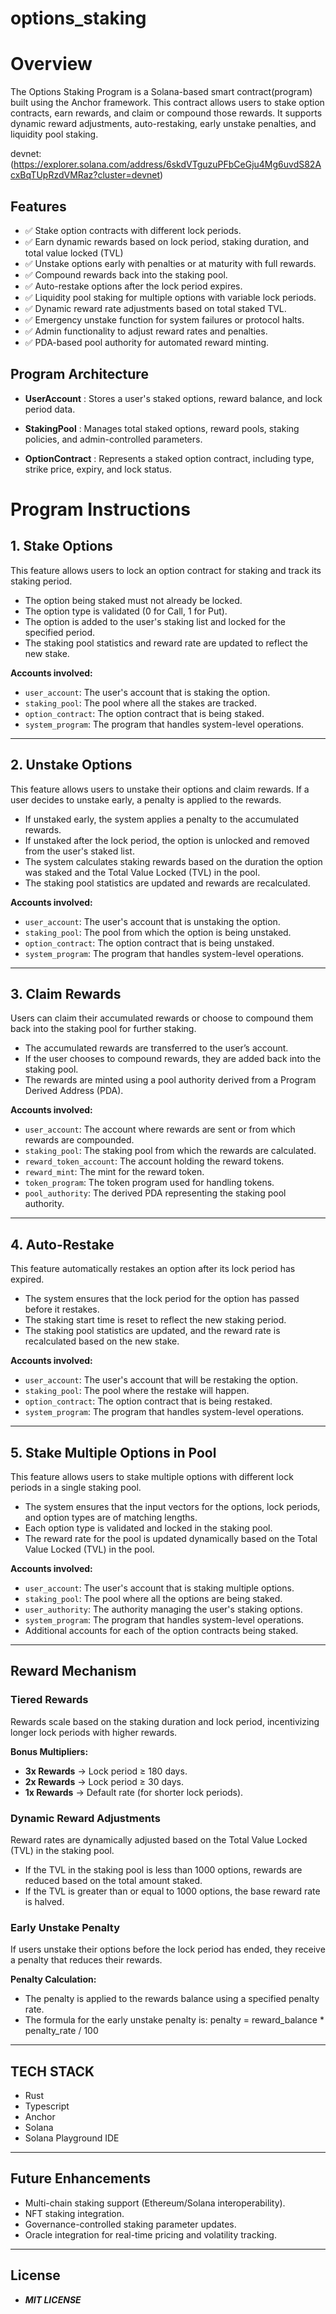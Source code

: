 # options_staking

# Overview
The Options Staking Program is a Solana-based smart contract(program) built using the Anchor framework. This contract allows users to stake option contracts, earn rewards, and claim or compound those rewards. It supports dynamic reward adjustments, auto-restaking, early unstake penalties, and liquidity pool staking. 

devnet:(https://explorer.solana.com/address/6skdVTguzuPFbCeGju4Mg6uvdS82AcxBqTUpRzdVMRaz?cluster=devnet)

## Features

- ✅ Stake option contracts with different lock periods.
- ✅ Earn dynamic rewards based on lock period, staking duration, and total value locked (TVL)
- ✅ Unstake options early with penalties or at maturity with full rewards.
- ✅ Compound rewards back into the staking pool.
- ✅ Auto-restake options after the lock period expires.
- ✅ Liquidity pool staking for multiple options with variable lock periods.
- ✅ Dynamic reward rate adjustments based on total staked TVL.
- ✅ Emergency unstake function for system failures or protocol halts.
- ✅ Admin functionality to adjust reward rates and penalties.
- ✅ PDA-based pool authority for automated reward minting.

## Program Architecture

- **UserAccount** : Stores a user's staked options, reward balance, and lock period data.

- **StakingPool** : Manages total staked options, reward pools, staking policies, and admin-controlled parameters.

- **OptionContract** : Represents a staked option contract, including type, strike price, expiry, and lock status.

 
# Program Instructions

## 1. **Stake Options**

This feature allows users to lock an option contract for staking and track its staking period.

- The option being staked must not already be locked.
- The option type is validated (0 for Call, 1 for Put).
- The option is added to the user's staking list and locked for the specified period.
- The staking pool statistics and reward rate are updated to reflect the new stake.

**Accounts involved:**
- `user_account`: The user's account that is staking the option.
- `staking_pool`: The pool where all the stakes are tracked.
- `option_contract`: The option contract that is being staked.
- `system_program`: The program that handles system-level operations.

---

## 2. **Unstake Options**

This feature allows users to unstake their options and claim rewards. If a user decides to unstake early, a penalty is applied to the rewards.

- If unstaked early, the system applies a penalty to the accumulated rewards.
- If unstaked after the lock period, the option is unlocked and removed from the user's staked list.
- The system calculates staking rewards based on the duration the option was staked and the Total Value Locked (TVL) in the pool.
- The staking pool statistics are updated and rewards are recalculated.

**Accounts involved:**
- `user_account`: The user's account that is unstaking the option.
- `staking_pool`: The pool from which the option is being unstaked.
- `option_contract`: The option contract that is being unstaked.
- `system_program`: The program that handles system-level operations.

---

## 3. **Claim Rewards**

Users can claim their accumulated rewards or choose to compound them back into the staking pool for further staking.

- The accumulated rewards are transferred to the user’s account.
- If the user chooses to compound rewards, they are added back into the staking pool.
- The rewards are minted using a pool authority derived from a Program Derived Address (PDA).

**Accounts involved:**
- `user_account`: The account where rewards are sent or from which rewards are compounded.
- `staking_pool`: The staking pool from which the rewards are calculated.
- `reward_token_account`: The account holding the reward tokens.
- `reward_mint`: The mint for the reward token.
- `token_program`: The token program used for handling tokens.
- `pool_authority`: The derived PDA representing the staking pool authority.

---

## 4. **Auto-Restake**

This feature automatically restakes an option after its lock period has expired.

- The system ensures that the lock period for the option has passed before it restakes.
- The staking start time is reset to reflect the new staking period.
- The staking pool statistics are updated, and the reward rate is recalculated based on the new stake.

**Accounts involved:**
- `user_account`: The user's account that will be restaking the option.
- `staking_pool`: The pool where the restake will happen.
- `option_contract`: The option contract that is being restaked.
- `system_program`: The program that handles system-level operations.

---

## 5. **Stake Multiple Options in Pool**

This feature allows users to stake multiple options with different lock periods in a single staking pool.

- The system ensures that the input vectors for the options, lock periods, and option types are of matching lengths.
- Each option type is validated and locked in the staking pool.
- The reward rate for the pool is updated dynamically based on the Total Value Locked (TVL) in the pool.

**Accounts involved:**
- `user_account`: The user's account that is staking multiple options.
- `staking_pool`: The pool where all the options are being staked.
- `user_authority`: The authority managing the user's staking options.
- `system_program`: The program that handles system-level operations.
- Additional accounts for each of the option contracts being staked.

---

## Reward Mechanism

### **Tiered Rewards**

Rewards scale based on the staking duration and lock period, incentivizing longer lock periods with higher rewards.

**Bonus Multipliers:**
- **3x Rewards** → Lock period ≥ 180 days.
- **2x Rewards** → Lock period ≥ 30 days.
- **1x Rewards** → Default rate (for shorter lock periods).

### **Dynamic Reward Adjustments**

Reward rates are dynamically adjusted based on the Total Value Locked (TVL) in the staking pool.

- If the TVL in the staking pool is less than 1000 options, rewards are reduced based on the total amount staked.
- If the TVL is greater than or equal to 1000 options, the base reward rate is halved.

### **Early Unstake Penalty**

If users unstake their options before the lock period has ended, they receive a penalty that reduces their rewards.

**Penalty Calculation:**
- The penalty is applied to the rewards balance using a specified penalty rate.
-  The formula for the early unstake penalty is: penalty = reward_balance * penalty_rate / 100

---
## TECH STACK 
- Rust
- Typescript
- Anchor
- Solana
- Solana Playground IDE
  
---

## Future Enhancements
- Multi-chain staking support (Ethereum/Solana interoperability).
- NFT staking integration.
- Governance-controlled staking parameter updates.
- Oracle integration for real-time pricing and volatility tracking.

---

## License
- ***MIT LICENSE***


